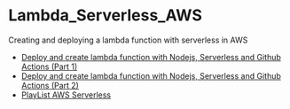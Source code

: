 # Lambda_Serverless_AWS
Creating and deploying a lambda function with serverless in AWS

* [Deploy and create lambda function with Nodejs, Serverless and Github Actions (Part 1) ](https://www.youtube.com/watch?v=d-E1_Idh_Jk&t=36s&ab_channel=Andr%C3%A9sWeitzel%5B.archivo%5D)
* [Deploy and create lambda function with Nodejs, Serverless and Github Actions (Part 2) ](https://www.youtube.com/watch?v=Fg-a6NzIKt4&list=PLCl11UFjHurBhSQCwGDw7uDd2yAu5tVsV&index=2&ab_channel=Andr%C3%A9sWeitzel%5B.archivo%5D)
* [PlayList AWS Serverless](https://www.youtube.com/playlist?list=PLCl11UFjHurBhSQCwGDw7uDd2yAu5tVsV)
